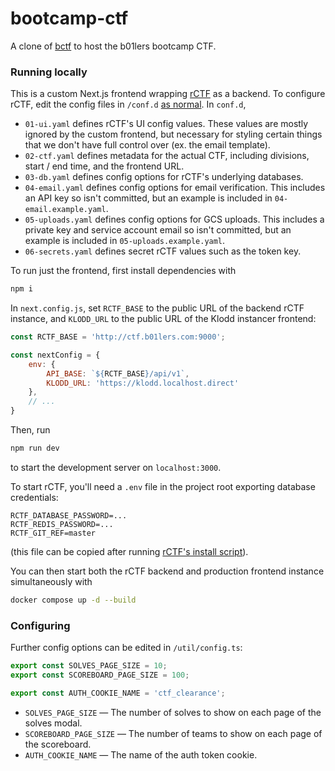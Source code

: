 # bootcamp-ctf

A clone of [bctf](https://github.com/ky28059/bctf) to host the b01lers bootcamp CTF.

### Running locally

This is a custom Next.js frontend wrapping [rCTF](https://rctf.redpwn.net/) as a backend. To configure rCTF, edit the
config files in `/conf.d` [as normal](https://rctf.redpwn.net/configuration/). In `conf.d`,

- `01-ui.yaml` defines rCTF's UI config values. These values are mostly ignored by the custom frontend, but necessary
for styling certain things that we don't have full control over (ex. the email template).
- `02-ctf.yaml` defines metadata for the actual CTF, including divisions, start / end time, and the frontend URL.
- `03-db.yaml` defines config options for rCTF's underlying databases.
- `04-email.yaml` defines config options for email verification. This includes an API key so isn't committed, but an
example is included in `04-email.example.yaml`.
- `05-uploads.yaml` defines config options for GCS uploads. This includes a private key and service account email so
isn't committed, but an example is included in `05-uploads.example.yaml`.
- `06-secrets.yaml` defines secret rCTF values such as the token key.

To run just the frontend, first install dependencies with
```bash
npm i
```
In `next.config.js`, set `RCTF_BASE` to the public URL of the backend rCTF instance, and `KLODD_URL` to the public URL of
the Klodd instancer frontend:
```js
const RCTF_BASE = 'http://ctf.b01lers.com:9000';

const nextConfig = {
    env: {
        API_BASE: `${RCTF_BASE}/api/v1`,
        KLODD_URL: 'https://klodd.localhost.direct'
    },
    // ...
}
```
Then, run
```bash
npm run dev
```
to start the development server on `localhost:3000`.

To start rCTF, you'll need a `.env` file in the project root exporting database credentials:
```env
RCTF_DATABASE_PASSWORD=...
RCTF_REDIS_PASSWORD=...
RCTF_GIT_REF=master
```
(this file can be copied after running [rCTF's install script](https://rctf.redpwn.net/installation/)).

You can then start both the rCTF backend and production frontend instance simultaneously with
```bash
docker compose up -d --build
```

### Configuring
Further config options can be edited in `/util/config.ts`:
```ts
export const SOLVES_PAGE_SIZE = 10;
export const SCOREBOARD_PAGE_SIZE = 100;

export const AUTH_COOKIE_NAME = 'ctf_clearance';
```
- `SOLVES_PAGE_SIZE` — The number of solves to show on each page of the solves modal.
- `SCOREBOARD_PAGE_SIZE` — The number of teams to show on each page of the scoreboard.
- `AUTH_COOKIE_NAME` — The name of the auth token cookie.

